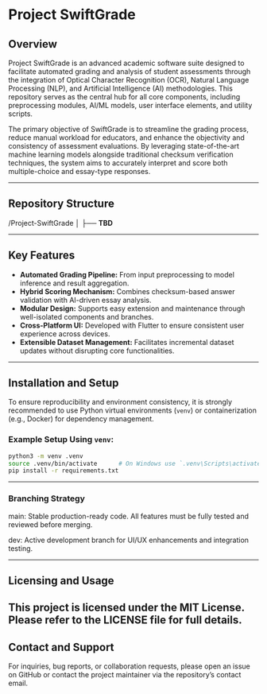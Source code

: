 # Project SwiftGrade

## Overview

Project SwiftGrade is an advanced academic software suite designed to facilitate automated grading and analysis of student assessments through the integration of Optical Character Recognition (OCR), Natural Language Processing (NLP), and Artificial Intelligence (AI) methodologies. This repository serves as the central hub for all core components, including preprocessing modules, AI/ML models, user interface elements, and utility scripts.

The primary objective of SwiftGrade is to streamline the grading process, reduce manual workload for educators, and enhance the objectivity and consistency of assessment evaluations. By leveraging state-of-the-art machine learning models alongside traditional checksum verification techniques, the system aims to accurately interpret and score both multiple-choice and essay-type responses.

---

## Repository Structure

/Project-SwiftGrade
│
├── **TBD**


---

## Key Features

- **Automated Grading Pipeline:** From input preprocessing to model inference and result aggregation.
- **Hybrid Scoring Mechanism:** Combines checksum-based answer validation with AI-driven essay analysis.
- **Modular Design:** Supports easy extension and maintenance through well-isolated components and branches.
- **Cross-Platform UI:** Developed with Flutter to ensure consistent user experience across devices.
- **Extensible Dataset Management:** Facilitates incremental dataset updates without disrupting core functionalities.

---

## Installation and Setup

To ensure reproducibility and environment consistency, it is strongly recommended to use Python virtual environments (`venv`) or containerization (e.g., Docker) for dependency management.

### Example Setup Using `venv`:

```bash
python3 -m venv .venv
source .venv/bin/activate      # On Windows use `.venv\Scripts\activate`
pip install -r requirements.txt
```

---

### Branching Strategy
main: Stable production-ready code. All features must be fully tested and reviewed before merging.

dev: Active development branch for UI/UX enhancements and integration testing.

---

## Licensing and Usage
This project is licensed under the MIT License. Please refer to the LICENSE file for full details.
---

## Contact and Support
For inquiries, bug reports, or collaboration requests, please open an issue on GitHub or contact the project maintainer via the repository’s contact email.

